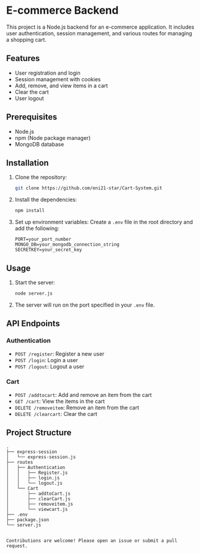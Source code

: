 # E-commerce Backend

This project is a Node.js backend for an e-commerce application. It includes user authentication, session management, and various routes for managing a shopping cart.

## Features

- User registration and login
- Session management with cookies
- Add, remove, and view items in a cart
- Clear the cart
- User logout

## Prerequisites

- Node.js
- npm (Node package manager)
- MongoDB database

## Installation

1. Clone the repository:
    ```bash
    git clone https://github.com/eni21-star/Cart-System.git
    ```

2. Install the dependencies:
    ```bash
    npm install
    ```

3. Set up environment variables:
    Create a `.env` file in the root directory and add the following:
    ```plaintext
    PORT=your_port_number
    MONGO_DB=your_mongodb_connection_string
    SECRETKEY=your_secret_key
    ```

## Usage

1. Start the server:
    ```bash
    node server.js
    ```

2. The server will run on the port specified in your `.env` file.

## API Endpoints

### Authentication

- `POST /register`: Register a new user
- `POST /login`: Login a user
- `POST /logout`: Logout a user

### Cart

- `POST /addtocart`: Add and remove an item from the cart
- `GET /cart`: View the items in the cart
- `DELETE /removeitem`: Remove an item from the cart
- `DELETE /clearcart`: Clear the cart

## Project Structure

```plaintext
.
├── express-session
│   └── express-session.js
├── routes
│   ├── Authentication
│   │   ├── Register.js
│   │   ├── login.js
│   │   └── logout.js
│   └── Cart
│       ├── addtoCart.js
│       ├── clearCart.js
│       ├── removeitem.js
│       └── viewcart.js
├── .env
├── package.json
└── server.js


Contributions are welcome! Please open an issue or submit a pull request.
